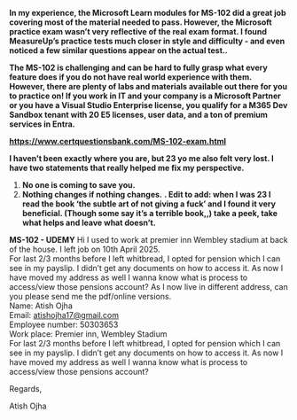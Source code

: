 **In my experience, the Microsoft Learn modules for MS-102 did a great job covering most of the material needed to pass. However, the Microsoft practice exam wasn’t very reflective of the real exam format. I found MeasureUp’s practice tests much closer in style and difficulty - and even noticed a few similar questions appear on the actual test..**

**The MS-102 is challenging and can be hard to fully grasp what every feature does if you do not have real world experience with them. However, there are plenty of labs and materials available out there for you to practice on! If you work in IT and your company is a Microsoft Partner or you have a Visual Studio Enterprise license, you qualify for a M365 Dev Sandbox tenant with 20 E5 licenses, user data, and a ton of premium services in Entra.**

**https://www.certquestionsbank.com/MS-102-exam.html**

**I haven’t been exactly where you are, but 23 yo me also felt very lost. I have two statements that really helped me fix my perspective.**
1. **No one is coming to save you.**
2. **Nothing changes if nothing changes.**
**. Edit to add: when I was 23 I read the book ‘the subtle art of not giving a fuck’ and I found it very beneficial. (Though some say it’s a terrible book,,) take a peek, take what helps and leave what doesn’t.**


**MS-102 - UDEMY**
Hi I used to work at premier inn Wembley stadium at back of the house. I left job on 10th April 2025.  
For last 2/3 months before I left whitbread, I opted for pension which I can see in my payslip. I didn’t get any documents on how to access it. As now I have moved my address as well I wanna know what is process to access/view those pensions account?
As I now live in different address, can you please send me the pdf/online versions.  
Name: Atish Ojha  
Email: [atishojha17@gmail.com](mailto:atishojha17@gmail.com)  
Employee number: 50303653  
Work place: Premier inn, Wembley Stadium  
For last 2/3 months before I left whitbread, I opted for pension which I can see in my payslip. I didn’t get any documents on how to access it. As now I have moved my address as well I wanna know what is process to access/view those pensions account?

Regards,

Atish Ojha